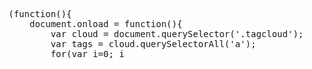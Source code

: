 ---
---

<pre>
(function(){
	document.onload = function(){
		var cloud = document.querySelector('.tagcloud');
		var tags = cloud.querySelectorAll('a');
		for(var i=0; i<tags.length; i++){
			var randomSize = Math.floor((Math.random() * 100) + 60) + '%';
			tags[i].style.fontSize = randomSize;
		}
	};
})();
</pre>